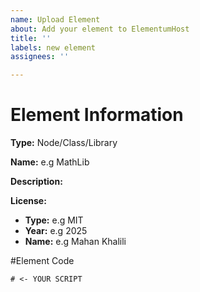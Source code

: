 ```yaml
---
name: Upload Element
about: Add your element to ElementumHost
title: ''
labels: new element
assignees: ''

---
```


# Element Information
**Type:** Node/Class/Library

**Name:** e.g MathLib

**Description:**

**License:**
- **Type:** e.g MIT
- **Year:** e.g 2025
- **Name:** e.g Mahan Khalili

#Element Code
```
# <- YOUR SCRIPT
```
